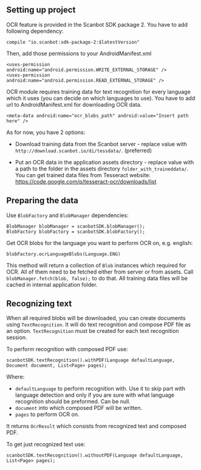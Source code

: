 ## Setting up project

OCR feature is provided in the Scanbot SDK package 2. You have to add following dependency:

    compile "io.scanbot:sdk-package-2:$latestVersion"

Then, add those permissions to your AndroidManifest.xml

    <uses-permission android:name="android.permission.WRITE_EXTERNAL_STORAGE" />
    <uses-permission android:name="android.permission.READ_EXTERNAL_STORAGE" />

OCR module requires training data for text recognition for every language which it uses (you can decide on which languages to use). You have to add url to AndroidManifest.xml for downloading OCR data.

    <meta-data android:name="ocr_blobs_path" android:value="Insert path here" />

As for now, you have 2 options:

* Download training data from the Scanbot server - replace value with `http://download.scanbot.io/di/tessdata/`. (preferred)

* Put an OCR data in the application assets directory - replace value with a path to the folder in the assets directory `folder_with_traineddata/`. You can get trained data files from Tesseract website: https://code.google.com/p/tesseract-ocr/downloads/list

## Preparing the data

Use `BlobFactory` and `BlobManager` dependencies:

    BlobManager blobManager = scanbotSDK.blobManager();
    BlobFactory blobFactory = scanbotSDK.blobFactory();
 
Get OCR blobs for the language you want to perform OCR on, e.g. english:
    
    blobFactory.ocrLanguageBlobs(Language.ENG)

This method will return a collection of `Blob` instances which required for OCR. All of them need to be fetched either from server or from assets. Call `blobManager.fetch(blob, false);` to do that. All training data files will be cached in internal application folder.

## Recognizing text

When all required blobs will be downloaded, you can create documents using `TextRecognition`. It will do text recognition and compose PDF file as an option. `TextRecognition` must be created for each text recognition session.

To perform recognition with composed PDF use:

    scanbotSDK.textRecognition().withPDF(Language defaultLanguage, Document document, List<Page> pages);

Where:
* `defaultLanguage` to perform recognition with. Use it to skip part with language detection and only if you are sure with what language recognition should be preformed. Can be null.
* `document` into which composed PDF will be written.
* `pages` to perform OCR on.

It returns `OcrResult` which consists from recognized text and composed PDF.

To get just recognized text use:

    scanbotSDK.textRecognition().withoutPDF(Language defaultLanguage, List<Page> pages);